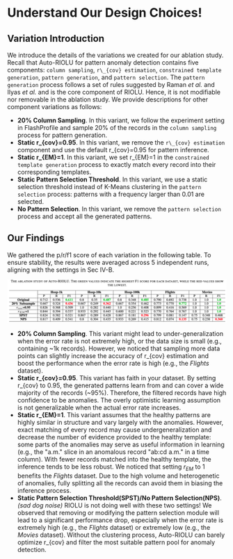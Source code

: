 # Understand Our Design Choices!

## Variation Introduction
We introduce the details of the variations we created for our ablation study. Recall that Auto-RIOLU for pattern anomaly detection contains five components: ```column sampling```, ```r\_{cov} estimation```, ```constrained template generation```, ```pattern generation```, and ```pattern selection```. The ```pattern generation``` process follows a set of rules suggested by Raman *et al.* and Ilyas *et al.* and is the core component of RIOLU. Hence, it is not modifiable nor removable in the ablation study. We provide descriptions for other component variations as follows:
- __20% Column Sampling__. In this variant, we follow the experiment setting in FlashProfile and sample 20% of the records in the ```column sampling``` process for pattern generation.
- __Static r\_{cov}=0.95__. In this variant, we remove the ```r\_{cov} estimation``` component and use the default r_{cov}=0.95 for pattern inference.
- __Static r\_{EM}=1__. In this variant, we set r\_{EM}=1 in the ```constrained template generation``` process to exactly match every record into their corresponding templates.
- __Static Pattern Selection Threshold__. In this variant, we use a static selection threshold instead of K-Means clustering in the ```pattern selection``` process: patterns with a frequency larger than 0.01 are selected. 
- __No Pattern Selection__. In this variant, we remove the ```pattern selection```  process and accept all the generated patterns. 

## Our Findings
We gathered the p/r/f1 score of each variation in the following table. To ensure stability, the results were averaged across 5 independent runs, aligning with the settings in Sec IV-B. 

![ablation_study](../images/ablation_study.png)

- __20% Column Sampling__. This variant might lead to under-generalization when the error rate is not extremely high, or the data size is small (e.g., containing ~1k records). However, we noticed that sampling more data points can slightly increase the accuracy of r\_{cov} estimation and boost the performance when the error rate is high (e.g., the *Flights* dataset). 
- __Static r\_{cov}=0.95__. This variant has faith in your dataset. By setting r\_{cov} to 0.95, the generated patterns learn from and can cover a wide majority of the records (~95%). Therefore, the filtered records have high confidence to be anomalies. The overly optimistic learning assumption is not generalizable when the actual error rate increases. 
- __Static r\_{EM}=1__. This variant assumes that the healthy patterns are highly similar in structure and vary largely with the anomalies. However, exact matching of every record may cause undergeneralization and decrease the number of evidence provided to the healthy template: some parts of the anomalies may serve as useful information in learning (e.g., the "a.m." slice in an anomalous record "ab:cd a.m." in a time column). With fewer records matched into the healthy template, the inference tends to be less robust. We noticed that setting $r_{EM}$ to 1 benefits the *Flights* dataset. Due to the high volume and heterogenetic of anomalies, fully splitting all the records can avoid them in biasing the inference process. 
- __Static Pattern Selection Threshold(SPST)/No Pattern Selection(NPS)__. *(sad dog noise)* RIOLU is not doing well with these two settings! We observed that removing or modifying the pattern selection module will lead to a significant performance drop, especially when the error rate is extremely high (e.g., the *Flights* dataset) or extremely low (e.g., the *Movies* dataset). Without the clustering process, Auto-RIOLU can barely optimize r_{cov} and filter the most suitable pattern pool for anomaly detection. 
